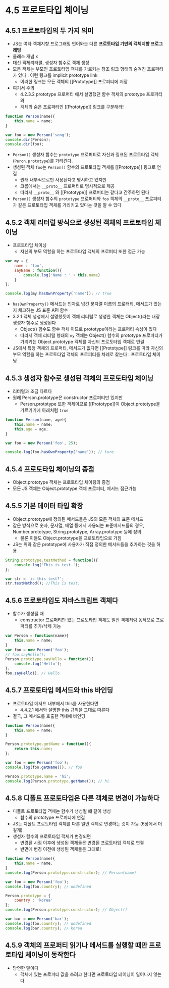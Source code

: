 # 4.5 프로토타입 체이닝

## 4.5.1 프로토타입의 두 가지 의미
- JS는 여타 객체지향 프로그래밍 언어와는 다른 **프로토타입 기반의 객체지향 프로그래밍**
- 클래스 개념 x
- 대신 객체리터럴, 생성자 함수로 객체 생성
- 모든 객체는 부모인 프로토타입 객체를 가르키는 참조 링크 형태의 숨겨진 프로퍼티가 있다 : 이런 링크를 implicit prototype link
  - 이러한 링크는 모든 객체의 [[Prototype]] 프로퍼티에 저장
- 여기서 주의
  - 4.2.3.2 prototype 프로퍼티 에서 설명했던 함수 객체의 prototype 프로퍼티와
  - 객체의 숨은 프로퍼티인 [[Prototype]] 링크를 구분해라!

```javascript
function Person(name){
    this.name = name;
}

var foo = new Person('song');
console.dir(Person);
console.dir(foo);
```
- `Person()` 생성자 함수는 `prototype` 프로퍼티로 자신과 링크된 프로토타입 객체(`Peron.prototype`)를 가리킨다.
- 생성된 객체 `foo`는 `Person()` 함수의 프로토타입 객체를 [[Prototype]] 링크로 연결
  - 원래 내부적으로만 사용된다고 명시하고 있지만
  - 크롬에서는 `__proto__` 프로퍼티로 명시적으로 제공
  - 따라서 `__proto__` 와 [[Prototype]] 프로퍼티는 같다고 간주하면 된다
- `Person()` 생성자 함수의 `prototype` 프로퍼티와 `foo` 객체의 `__proto__` 프로퍼티가 같은 프로토타입 객체를 가리키고 있다는 것을 알 수 있다

## 4.5.2 객체 리터럴 방식으로 생성된 객체의 프로토타입 체이닝
- 프로토타입 체이닝
  - 자신의 부모 역할을 하는 프로토타입 객체의 프로퍼티 또한 접근 가능

```javascript
var my = {
    name : 'foo',
    sayName : function(){
        console.log('Name : ' + this.name)
    }
};

console.log(my.hasOwnProperty('name')); // true
```
- `hasOwnProperty()` 메서드는 인자로 넘긴 문자열 이름의 프로터티, 메서드가 있는지 체크하는 JS 표준 API 함수
- 3.2.1 객체 생성에서 설명했듯이 객체 리터럴로 생성한 객체는 Object()라는 내장 생성자 함수로 생성된다
  - Object() 함수도 함수 객체 이므로 prototype이라는 프로퍼티 속성이 있다
  - 따라서 객체 리터럴 형태의 `my` 객체는 Object() 함수의 prototype 프로퍼티가 가리키는 Object.prototype 객체를 자신의 프로토타입 객체로 연결
- JS에서 특정 객체의 프로퍼티, 메서드가 없다면 [[Prototype]] 링크를 따라 자신의 부모 역할을 하는 프로토타입 객체의 포로퍼티를 차례로 찾는다 : 프로토타입 체이닝

## 4.5.3 생성자 함수로 생성된 객체의 프로토타입 체이닝
- 리터럴과 조금 다르다
- 원래 Person.prototype은 constructor 프로퍼티만 있지만
  - Person.prototype 또한 객체이므로 [[Prototype]]이 Object.prototype을 가르키기에 아래처럼 `true`

```javascript
function Person(name, age){
    this.name = name;
    this.age = age;
}

var foo = new Person('foo', 25);

console.log(foo.hasOwnProperty('name')); // ture
```

## 4.5.4 프로토타입 체이닝의 종점
- Object.prototype 객체는 프로토타입 체이팅의 종점
- 모든 JS 객체는 Object.prototype 객체 프로퍼티, 메서드 접근가능

## 4.5.5 기본 데이터 타입 확장
- Object.prototype에 정의된 메서드들은 JS의 모든 객체의 표준 메서드
- 같은 방식으로 숫자, 문자열, 배열 등에서 사용되는 표준메서드들의 경우, Number.prototype, String.prototype, Array.prototype 등에 정의
  - 물론 이들도 Object.prototype을 프로토타입으로 가짐
- JS는 위와 같은 prototype에 사용자가 직접 정의한 메서드들을 추가하는 것을 허용 

```javascript
String.prototype.testMethod = function(){
    console.log('This is test.');
};

var str = 'is this test?';
str.testMethod(); //This is test.
```

## 4.5.6 프로토타입도 자바스크립트 객체다
- 함수가 생성될 때
  - constructor 프로퍼티만 있는 프로토타입 객체도 일반 객체처럼 동적으로 프로퍼티를 추가/삭제 가능

```javascript
var Person = function(name){
    this.name = name;
}
var foo = new Person('foo');
// foo.sayHello();
Person.prototype.sayHello = function(){
    console.log('Hello');
};
foo.sayHello(); // Hello
```

## 4.5.7 프로토타입 메서드와 this 바인딩
- 프로토타입 메서드 내부에서 this를 사용한다면
  - 4.4.2.1 에서와 설명한 this 규칙을 그대로 따른다
- 결국, 그 메서드를 호출한 객체에 바인딩

```javascript
function Person(name){
    this.name = name;
}

Person.prototype.getName = function(){
    return this.name;
};

var foo = new Person('foo');
console.log(foo.getName()); // foo

Person.prototype.name = 'hi';
console.log(Person.prototype.getName()); // hi
```

## 4.5.8 디폴트 프로토타입은 다른 객체로 변경이 가능하다
- 디폴트 프로토타입 객체는 함수가 생성될 떄 같이 생성
  - 함수의 prototype 프로퍼티에 연결
- JS는 디폴트 프로토타입 객체를 다른 일반 객체로 변경하는 것이 가능 (6장에서 더 깊게)
- 생성자 함수의 프로토타입 객체가 변경되면
  - 변경된 시점 이후에 생성된 객체들은 변경된 프로토타입 객체로 연결
  - 반면에 변경 이전에 생성된 객체들은 그대로!

```javascript
function Person(name){
    this.name = name;
}
console.log(Person.prototype.constructor); // Person(name)

var foo = new Person('foo');
console.log(foo.country); // undefined

Person.prototype = {
    country : 'korea'
};
console.log(Person.prototype.constructor); // Object()

var bar = new Person('bar');
console.log(foo.country); // undefined
console.log(bar.country); // korea
```

## 4.5.9 객체의 프로퍼티 읽기나 메서드를 실행할 때만 프로토타입 체이닝이 동작한다
- 당연한 말이다
  - 객체에 있는 프로퍼티 값을 쓰려고 한다면 프로토타입 테이닝이 일어나지 않는다